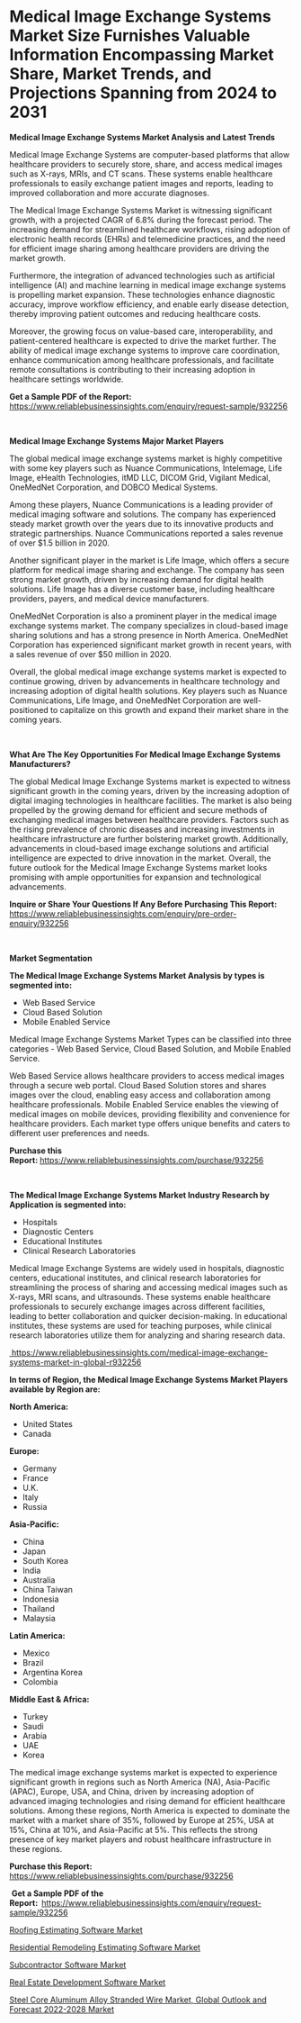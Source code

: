 <p><h1>Medical Image Exchange Systems Market Size Furnishes Valuable Information Encompassing Market Share, Market Trends, and Projections Spanning from 2024 to 2031</h1></p><p><strong>Medical Image Exchange Systems Market Analysis and Latest Trends</strong></p>
<p><p>Medical Image Exchange Systems are computer-based platforms that allow healthcare providers to securely store, share, and access medical images such as X-rays, MRIs, and CT scans. These systems enable healthcare professionals to easily exchange patient images and reports, leading to improved collaboration and more accurate diagnoses.</p><p>The Medical Image Exchange Systems Market is witnessing significant growth, with a projected CAGR of 6.8% during the forecast period. The increasing demand for streamlined healthcare workflows, rising adoption of electronic health records (EHRs) and telemedicine practices, and the need for efficient image sharing among healthcare providers are driving the market growth.</p><p>Furthermore, the integration of advanced technologies such as artificial intelligence (AI) and machine learning in medical image exchange systems is propelling market expansion. These technologies enhance diagnostic accuracy, improve workflow efficiency, and enable early disease detection, thereby improving patient outcomes and reducing healthcare costs.</p><p>Moreover, the growing focus on value-based care, interoperability, and patient-centered healthcare is expected to drive the market further. The ability of medical image exchange systems to improve care coordination, enhance communication among healthcare professionals, and facilitate remote consultations is contributing to their increasing adoption in healthcare settings worldwide.</p></p>
<p><strong>Get a Sample PDF of the Report:&nbsp;</strong> <a href="https://www.reliablebusinessinsights.com/enquiry/request-sample/932256">https://www.reliablebusinessinsights.com/enquiry/request-sample/932256</a></p>
<p>&nbsp;</p>
<p><strong>Medical Image Exchange Systems Major Market Players</strong></p>
<p><p>The global medical image exchange systems market is highly competitive with some key players such as Nuance Communications, Intelemage, Life Image, eHealth Technologies, itMD LLC, DICOM Grid, Vigilant Medical, OneMedNet Corporation, and DOBCO Medical Systems.</p><p>Among these players, Nuance Communications is a leading provider of medical imaging software and solutions. The company has experienced steady market growth over the years due to its innovative products and strategic partnerships. Nuance Communications reported a sales revenue of over $1.5 billion in 2020.</p><p>Another significant player in the market is Life Image, which offers a secure platform for medical image sharing and exchange. The company has seen strong market growth, driven by increasing demand for digital health solutions. Life Image has a diverse customer base, including healthcare providers, payers, and medical device manufacturers.</p><p>OneMedNet Corporation is also a prominent player in the medical image exchange systems market. The company specializes in cloud-based image sharing solutions and has a strong presence in North America. OneMedNet Corporation has experienced significant market growth in recent years, with a sales revenue of over $50 million in 2020.</p><p>Overall, the global medical image exchange systems market is expected to continue growing, driven by advancements in healthcare technology and increasing adoption of digital health solutions. Key players such as Nuance Communications, Life Image, and OneMedNet Corporation are well-positioned to capitalize on this growth and expand their market share in the coming years.</p></p>
<p>&nbsp;</p>
<p><strong>What Are The Key Opportunities For Medical Image Exchange Systems Manufacturers?</strong></p>
<p><p>The global Medical Image Exchange Systems market is expected to witness significant growth in the coming years, driven by the increasing adoption of digital imaging technologies in healthcare facilities. The market is also being propelled by the growing demand for efficient and secure methods of exchanging medical images between healthcare providers. Factors such as the rising prevalence of chronic diseases and increasing investments in healthcare infrastructure are further bolstering market growth. Additionally, advancements in cloud-based image exchange solutions and artificial intelligence are expected to drive innovation in the market. Overall, the future outlook for the Medical Image Exchange Systems market looks promising with ample opportunities for expansion and technological advancements.</p></p>
<p><strong>Inquire or Share Your Questions If Any Before Purchasing This Report:</strong> <a href="https://www.reliablebusinessinsights.com/enquiry/pre-order-enquiry/932256">https://www.reliablebusinessinsights.com/enquiry/pre-order-enquiry/932256</a></p>
<p>&nbsp;</p>
<p><strong>Market Segmentation</strong></p>
<p><strong>The Medical Image Exchange Systems Market Analysis by types is segmented into:</strong></p>
<p><ul><li>Web Based Service</li><li>Cloud Based Solution</li><li>Mobile Enabled Service</li></ul></p>
<p><p>Medical Image Exchange Systems Market Types can be classified into three categories - Web Based Service, Cloud Based Solution, and Mobile Enabled Service. </p><p>Web Based Service allows healthcare providers to access medical images through a secure web portal. Cloud Based Solution stores and shares images over the cloud, enabling easy access and collaboration among healthcare professionals. Mobile Enabled Service enables the viewing of medical images on mobile devices, providing flexibility and convenience for healthcare providers. Each market type offers unique benefits and caters to different user preferences and needs.</p></p>
<p><strong>Purchase this Report:&nbsp;</strong><a href="https://www.reliablebusinessinsights.com/purchase/932256">https://www.reliablebusinessinsights.com/purchase/932256</a></p>
<p>&nbsp;</p>
<p><strong>The Medical Image Exchange Systems Market Industry Research by Application is segmented into:</strong></p>
<p><ul><li>Hospitals</li><li>Diagnostic Centers</li><li>Educational Institutes</li><li>Clinical Research Laboratories</li></ul></p>
<p><p>Medical Image Exchange Systems are widely used in hospitals, diagnostic centers, educational institutes, and clinical research laboratories for streamlining the process of sharing and accessing medical images such as X-rays, MRI scans, and ultrasounds. These systems enable healthcare professionals to securely exchange images across different facilities, leading to better collaboration and quicker decision-making. In educational institutes, these systems are used for teaching purposes, while clinical research laboratories utilize them for analyzing and sharing research data.</p></p>
<p><a href="https://www.reliablebusinessinsights.com/medical-image-exchange-systems-market-in-global-r932256">&nbsp;https://www.reliablebusinessinsights.com/medical-image-exchange-systems-market-in-global-r932256</a></p>
<p><strong>In terms of Region, the Medical Image Exchange Systems Market Players available by Region are:</strong></p>
<p>
    <p> <strong> North America: </strong>
        <ul>
            <li>United States</li>
            <li>Canada</li>
        </ul>
        </p> 
    <p> <strong> Europe: </strong>
        <ul>
            <li>Germany</li>
            <li>France</li>
            <li>U.K.</li>
            <li>Italy</li>
            <li>Russia</li>
        </ul>
        </p> 
    <p> <strong> Asia-Pacific: </strong>
        <ul>
            <li>China</li>
            <li>Japan</li>
            <li>South Korea</li>
            <li>India</li>
            <li>Australia</li>
            <li>China Taiwan</li>
            <li>Indonesia</li>
            <li>Thailand</li>
            <li>Malaysia</li>
        </ul>
        </p> 
    <p> <strong> Latin America: </strong>
        <ul>
            <li>Mexico</li>
            <li>Brazil</li>
            <li>Argentina Korea</li>
            <li>Colombia</li>
        </ul>
        </p> 
    <p> <strong> Middle East & Africa: </strong>
        <ul>
            <li>Turkey</li>
            <li>Saudi</li>
            <li>Arabia</li>
            <li>UAE</li>
            <li>Korea</li>
        </ul>
    </p>
    </p>
<p><p>The medical image exchange systems market is expected to experience significant growth in regions such as North America (NA), Asia-Pacific (APAC), Europe, USA, and China, driven by increasing adoption of advanced imaging technologies and rising demand for efficient healthcare solutions. Among these regions, North America is expected to dominate the market with a market share of 35%, followed by Europe at 25%, USA at 15%, China at 10%, and Asia-Pacific at 5%. This reflects the strong presence of key market players and robust healthcare infrastructure in these regions.</p></p>
<p><strong>Purchase this Report: </strong><a href="https://www.reliablebusinessinsights.com/purchase/932256">https://www.reliablebusinessinsights.com/purchase/932256</a></p>
<p>&nbsp;<strong>Get a Sample PDF of the Report:&nbsp;&nbsp;</strong><a href="https://www.reliablebusinessinsights.com/enquiry/request-sample/932256">https://www.reliablebusinessinsights.com/enquiry/request-sample/932256</a></p>
<p><strong></strong></p>
<p><p><a href="https://medium.com/@jjkh377/roofing-estimating-software-market-size-share-trends-analysis-report-by-end-use-small-and-b9b26ea02c76">Roofing Estimating Software Market</a></p><p><a href="https://medium.com/@jjkh377/residential-remodeling-estimating-software-market-industry-landscape-growth-trajectories-and-04e31f80f7dc">Residential Remodeling Estimating Software Market</a></p><p><a href="https://medium.com/@jjkh377/global-subcontractor-software-market-share-and-growth-opportunities-and-market-size-growing-with-a-7419d6f6f066">Subcontractor Software Market</a></p><p><a href="https://medium.com/@pinkierau13/global-real-estate-development-software-market-size-is-expected-to-reach-at-a-cagr-of-10-8-533b1023ad1f">Real Estate Development Software Market</a></p><p><a href="https://issuu.com/reportprime-2/docs/steel-core-aluminum-alloy-stranded-_8f4486ca78bc0f">Steel Core Aluminum Alloy Stranded Wire Market, Global Outlook and Forecast 2022-2028 Market</a></p></p>